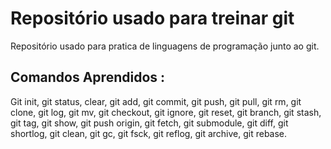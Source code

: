 # Repositório usado para treinar git 

Repositório usado para pratica de linguagens de programação junto ao git.

## Comandos Aprendidos :
Git init, git status, clear, git add, git commit, git push, git pull, git rm, git clone, git log, git mv, git checkout, git ignore, git reset, git branch, git stash, git tag, git show, git push origin, git fetch, git submodule, git diff, git shortlog, git clean, git gc, git fsck, git reflog, git archive, git rebase.
